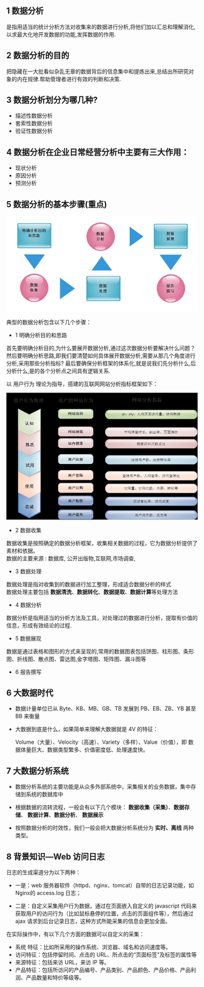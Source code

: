 
## 1 数据分析

是指用适当的统计分析方法对收集来的数据进行分析,将他们加以汇总和理解消化,以求最大化地开发数据的功能,发挥数据的作用.

## 2 数据分析的目的

把隐藏在一大批看似杂乱无章的数据背后的信息集中和提炼出来,总结出所研究对象的内在规律.帮助管理者进行有效的判断和决策.

## 3 数据分析划分为哪几种?

* 描述性数据分析
* 套索性数据分析
* 验证性数据分析

## 4 数据分析在企业日常经营分析中主要有三大作用：

 * 现状分析
 * 原因分析
 * 预测分析
 
 ## 5 数据分析的基本步骤(重点)
 
 ![01](https://github.com/bigDataHell/Kangaroo-/blob/master/images/%E6%95%B0%E6%8D%AE%E5%88%86%E6%9E%9001.png)
 
 典型的数据分析包含以下几个步骤：
 
 * 1 明确分析目的和思路
 
 首先要明确分析目的,为什么要展开数据分析,通过这次数据分析要解决什么问题？
 然后要明确分析思路,即我们要清楚如何具体展开数据分析,需要从那几个角度进行分析,采用那些分析指标?
 最后要确保分析框架的体系化,就是说我们先分析什么,后分析什么,是的各个分析点之间具有逻辑关系.
 
 以 用户行为 理论为指导，搭建的互联网网站分析指标框架如下：
 
  ![02](https://github.com/bigDataHell/Kangaroo-/blob/master/images/%E6%95%B0%E6%8D%AE%E5%88%86%E6%9E%9002.png)
 
 * 2 数据收集
 
 数据收集是按照确定的数据分析框架，收集相关数据的过程，它为数据分析提供了素材和依据。<br>
 数据的主要来源 : 数据库, 公开出版物,互联网,市场调查,
 
 * 3 数据处理
 
 数据处理是指对收集到的数据进行加工整理，形成适合数据分析的样式 <br>
 数据处理主要包括 **数据清洗**、**数据转化**、**数据提取**、**数据计算**等处理方法
 
 * 4 数据分析
 
 数据分析是指用适当的分析方法及工具，对处理过的数据进行分析，提取有价值的信息，形成有效结论的过程.
 
 * 5 数据展现
 
 数据是通过表格和图形的方式来呈现的,常用的数据图表包括饼图、柱形图、条形图、折线图、散点图、雷达图,金字塔图、矩阵图、漏斗图等
 
 * 6 报告撰写
 
 ## 6 大数据时代
 
 *  数据计量单位已从 Byte、KB、MB、GB、TB 发展到 PB、EB、ZB、YB 甚至 BB 来衡量
 
 * 大数据到底是什么，如果简单来理解大数据就是 4V 的特征：
 
   Volume（大量）、Velocity（高速）、Variety（多样）、Value（价值），即   数据体量巨大、数据类型繁多、价值密度低、处理速度快。
   
 ## 7 大数据分析系统
 
 * 数据分析系统的主要功能是从众多外部系统中，采集相关的业务数据，集中存储到系统的数据库中
 
 * 根据数据的流转流程，一般会有以下几个模块： __数据收集（采集）__、__数据存储__、 __数据计算__、__数据分析__、 __数据展示__

 * 按照数据分析的时效性，我们一般会把大数据分析系统分为 __实时、离线__ 两种类型。
 
 ## 8 背景知识—Web  访问日志
 
 日志的生成渠道分为以下两种：
 
*  一是：web 服务器软件（httpd、nginx、tomcat）自带的日志记录功能，如 Nginx的 access.log 日志；

*  二是：自定义采集用户行为数据，通过在页面嵌入自定义的 javascript 代码来获取用户的访问行为（比如鼠标悬停的位置，点击的页面组件等），然后通过 ajax
   请求到后台记录日志，这种方式所能采集的信息会更加全面。
   
 在实际操作中，有以下几个方面的数据可以自定义的采集：
 
*  系统 特征：比如所采用的操作系统、浏览器、域名和访问速度等。
*  访问特征：包括停留时间、点击的 URL、所点击的“页面标签<a>”及标签的属性等
*  来源特征：包括来访 URL，来访 IP 等。
*  产品特征：包括所访问的产品编号、产品类别、产品颜色、产品价格、产品利润、产品数量和特价等级等。




